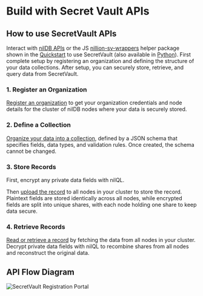 # Build with Secret Vault APIs

## How to use SecretVault APIs

Interact with [nilDB APIs](/api/overview) or the JS [nillion-sv-wrappers](https://github.com/NillionNetwork/secretvault-js) helper package shown in the [Quickstart](/build/secret-vault-quickstart) to use SecretVault (also available in [Python](https://github.com/NillionNetwork/secretvaults-py)). First complete setup by registering an organization and defining the structure of your data collections. After setup, you can securely store, retrieve, and query data from SecretVault.

### 1. Register an Organization

[Register an organization](/build/secretVault-secretDataAnalytics/access) to get your organization credentials and node details for the cluster of nilDB nodes where your data is securely stored.

### 2. Define a Collection

[Organize your data into a collection](/build/secretVault-secretDataAnalytics/create-schema), defined by a JSON schema that specifies fields, data types, and validation rules. Once created, the schema cannot be changed.

### 3. Store Records

First, encrypt any private data fields with nilQL.

Then [upload the record](/build/secretVault-secretDataAnalytics/upload) to all nodes in your cluster to store the record. Plaintext fields are stored identically across all nodes, while encrypted fields are split into unique shares, with each node holding one share to keep data secure.

### 4. Retrieve Records

[Read or retrieve a record](/build/secretVault-secretDataAnalytics/retrieve) by fetching the data from all nodes in your cluster. Decrypt private data fields with nilQL to recombine shares from all nodes and reconstruct the original data.

## API Flow Diagram

![SecretVault Registration Portal](/img/sv-sda-flow.jpg)


